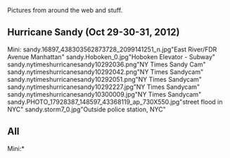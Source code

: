 <div id="wikitext">

<span id="excerpt"></span> Pictures from around the web and stuff. <span
id="excerptend"></span>

<span id="sandy"></span>

Hurricane Sandy (Oct 29-30-31, 2012)
------------------------------------

Mini: sandy.16897\_438303562873728\_2099141251\_n.jpg"East River/FDR
Avenue Manhattan" sandy.Hoboken\_0.jpg"Hoboken Elevator - Subway"
sandy.nytimeshurricanesandy10292036.png"NY Times Sandy Cam"
sandy.nytimeshurricanesandy10292042.png"NY Times Sandycam"
sandy.nytimeshurricanesandy10292051.png"NY Times Sandycam"
sandy.nytimeshurricanesandy10292227.jpg"NY Times Sandycam"
sandy.nytimeshurricanesandy10300009.jpg"NY Times Sandycam"
sandy.PHOTO\_17928387\_148597\_43368119\_ap\_730X550.jpg"street flood in
NYC" sandy.storm7\_0.jpg"Outside police station, NYC"

<span id="all"></span>

All
---

Mini:\*

<div class="vspace">

</div>

<div style="display: none;">

Summary:Miscellaneous Pictures Parent:Gallery(.<span
class="wikiword">[HomePage](http://wiki.tamouse.org?n=Gallery.HomePage?action=print)</span>)
includeme:[Gallery](http://wiki.tamouse.org?n=Gallery.HomePage?action=print)
Categories:[Collections](http://wiki.tamouse.org?n=Category.Collections),[Critters](http://wiki.tamouse.org?n=Category.Critters)
Tags: pictures

</div>

</div>
